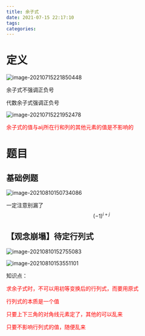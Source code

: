```yaml
---
title: 余子式
date: 2021-07-15 22:17:10
tags:
categories:
---
```


# 定义

![image-20210715221850448](https://gitee.com/simple_one1/pic/raw/master/image-20210715221850448.png)

余子式不强调正负号

代数余子式强调正负号

![image-20210715221952478](https://gitee.com/simple_one1/pic/raw/master/image-20210715221952478.png)

<font color=red>余子式的值与aij所在行和列的其他元素的值是不影响的</font>



# 题目

## 基础例题

![image-20210810150734086](https://gitee.com/simple_one1/pic/raw/master/image-20210810150734086.png)



一定注意别漏了$$(-1)^{i+j}$$



## 【观念崩塌】待定行列式

![image-20210810152755083](https://gitee.com/simple_one1/pic/raw/master/image-20210810152755083.png)

![image-20210810153551101](https://gitee.com/simple_one1/pic/raw/master/image-20210810153551101.png)

知识点：

<font color=red>求余子式时，不可以用初等变换后的行列式，而要用原式</font>

<font color=red>行列式的本质是一个值</font>

<font color=red>只要上下三角的对角线元素定了，其他的可以乱来</font>

<font color=red>只要不影响行列式的值，随便乱来</font>